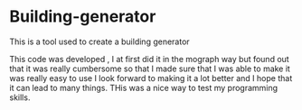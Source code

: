 # Building-generator
This is a tool used to create a building generator

This code was developed , I at first did it in the mograph way but found out that it was really cumbersome so that I made sure that I was able to make 
it was really easy to use I look forward to making it a lot better and I hope that it can lead to many things.
THis was a nice way to test my programming skills.
